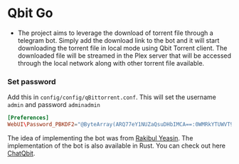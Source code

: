 # Qbit Go
* The project aims to leverage the download of torrent file through a telegram bot.
Simply add the download link to the bot and it will start downloading the torrent file in local mode using Qbit Torrent client. The downloaded file will be streamed in the Plex server that will be accessed through the local network along with other torrent file available.

### Set password
Add this in `config/config/qBittorrent.conf`. This will set the username `admin` and password `adminadmin`

```conf
[Preferences]
WebUI\Password_PBKDF2="@ByteArray(ARQ77eY1NUZaQsuDHbIMCA==:0WMRkYTUWVT9wVvdDtHAjU9b3b7uB8NR1Gur2hmQCvCDpm39Q+PsJRJPaCU51dEiz+dTzh8qbPsL8WkFljQYFQ==)"
```

 The idea of implementing the bot was from [Rakibul Yeasin](github.com/dreygur). The implementation of the bot is also available in Rust. You can check out here [ChatQbit]([https://github.com/dreygur/ChatQBit).